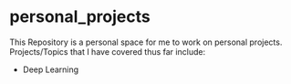 # personal_projects
This Repository is a personal space for me to work on personal projects. Projects/Topics that I have covered thus far include:
* Deep Learning